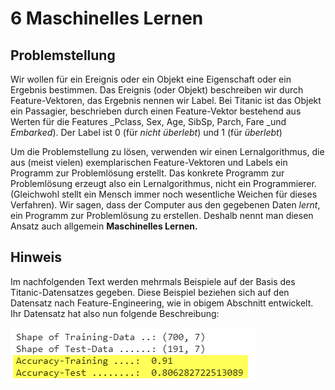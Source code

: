 # 6 Maschinelles Lernen

## Problemstellung

Wir wollen für ein Ereignis oder ein Objekt eine Eigenschaft oder ein Ergebnis bestimmen. Das Ereignis (oder Objekt) beschreiben wir durch Feature-Vektoren, das Ergebnis nennen wir Label. Bei Titanic ist das Objekt ein Passagier, beschrieben durch einen Feature-Vektor bestehend aus  Werten für die Features _Pclass, Sex, Age, SibSp, Parch, Fare _und _Embarked_). Der Label ist 0 (für _nicht überlebt_)  und 1 (für _überlebt_)

Um die Problemstellung zu lösen, verwenden wir einen Lernalgorithmus, die aus (meist vielen) exemplarischen Feature-Vektoren und Labels ein Programm zur Problemlösung erstellt. Das konkrete Programm zur Problemlösung erzeugt also ein Lernalgorithmus, nicht ein Programmierer.  (Gleichwohl stellt ein Mensch immer noch wesentliche Weichen für dieses Verfahren). Wir sagen, dass der Computer aus den gegebenen Daten _lernt_, ein Programm zur Problemlösung zu erstellen. Deshalb nennt man diesen Ansatz auch allgemein **Maschinelles Lernen.** 

## Hinweis

Im nachfolgenden Text werden mehrmals Beispiele auf der Basis des Titanic-Datensatzes gegeben. Diese Beispiel beziehen sich auf den Datensatz nach Feature-Engineering, wie in obigem Abschnitt entwickelt. Ihr Datensatz hat also nun folgende Beschreibung:

![](<../../.gitbook/assets/image (104).png>)

##

